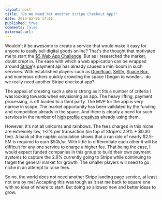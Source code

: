 ```yaml
---
layout: post
title: "Do We Need Yet Another Stripe Checkout App?"
date: 2013-02-06 17:01
published: true
comments: false
external-url:
---
```


Wouldn't it be awesome to create a service that would make it easy for anyone to easily sell digital goods online? That's the thought that motivated me to start the [$5 Web App Challenge](/2013/01/27/starting-the-5-dollars-web-app-challenge). But as I researched the market, doubt crept in. The ease with which a web application can be wrapped around [Stripe](https://stripe.com/)'s payment api has already caused a mini boom in such services. With established players such as [GumRoad](https://gumroad.com), [Sellfy](https://sellfy.com), [Space Box](https://spacebox.io), and numerous others quickly crowding the space I began to wonder… do we really need another Stripe checkout app? 

The appeal of creating such a site is strong as it fits a number of criteria I was looking towards when envisioning an app. The heavy lifting, payment processing, is off loaded to a third party. The MVP for the app is very narrow in scope. The market opportunity has been validated by the funding and competition already in the space. And there is clearly a need for such services in the number of [high](https://gumroad.com/l/QVGo) [profile](https://sellfy.com/p/5ct4) [creatives](https://gumroad.com/l/DesigningWebApplications) already using them. 

However, it's not all unicorns and rainbows. The fees charged in this niche are extremely low, 1-2% per transaction (on top of Stripe's 2.9% + $0.30 fee). A back of the napkin calculation shows that a run rate of nearly $2.5-5M is required to earn $50k/yr. With little to differentiate each other it will be difficult for any one service to charge a higher fee. That being the case, I would expect funded companies in this group to build their own payment systems to capture the 2.9% currently going to Stripe while continuing to target the general market for growth. The smaller players will need to go niche in an attempt to raise fees.

So no, the world does not need another Stripe landing page service, at least not one by me! Accepting this was tough as it set me back to square one with no idea of where to start. But doing so allowed new and better ideas to grow.
